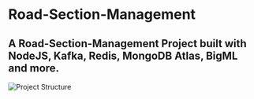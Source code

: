 # Road-Section-Management

## A Road-Section-Management Project built with NodeJS, Kafka, Redis, MongoDB Atlas, BigML and more. 

![Project Structure](https://user-images.githubusercontent.com/57359252/127987658-bdd7c787-0574-46c9-b4de-c60d642c21a8.PNG)

